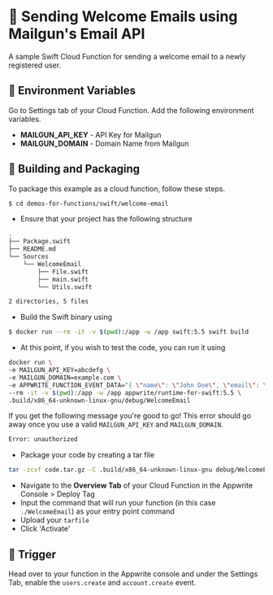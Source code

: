 # 📧 Sending Welcome Emails using Mailgun's Email API

A sample Swift Cloud Function for sending a welcome email to a newly registered user.

## 📝 Environment Variables
Go to Settings tab of your Cloud Function. Add the following environment variables.

* **MAILGUN_API_KEY** - API Key for Mailgun 
* **MAILGUN_DOMAIN** - Domain Name from Mailgun

## 🚀 Building and Packaging

To package this example as a cloud function, follow these steps.

```bash
$ cd demos-for-functions/swift/welcome-email
```

* Ensure that your project has the following structure
```bash
.
├── Package.swift
├── README.md
└── Sources
    └── WelcomeEmail
        ├── File.swift
        ├── main.swift
        └── Utils.swift

2 directories, 5 files
```

* Build the Swift binary using 

```bash
$ docker run --rm -it -v $(pwd):/app -w /app swift:5.5 swift build
```

* At this point, if you wish to test the code, you can run it using

```sh
docker run \
-e MAILGUN_API_KEY=abcdefg \
-e MAILGUN_DOMAIN=example.com \
-e APPWRITE_FUNCTION_EVENT_DATA="{ \"name\": \"John Doe\", \"email\": \"test@test.com\" }" \
--rm -it -v $(pwd):/app -w /app appwrite/runtime-for-swift:5.5 \
.build/x86_64-unknown-linux-gnu/debug/WelcomeEmail
```

If you get the following message you're good to go! This error should go away once you use a valid `MAILGUN_API_KEY` and `MAILGUN_DOMAIN`.   
```bash
Error: unauthorized
```

* Package your code by creating a tar file 

```bash
tar -zcvf code.tar.gz -C .build/x86_64-unknown-linux-gnu debug/WelcomeEmail
```

* Navigate to the **Overview Tab** of your Cloud Function in the Appwrite Console > Deploy Tag
* Input the command that will run your function (in this case `./WelcomeEmail`) as your entry point command
* Upload your `tarfile` 
* Click 'Activate'

## 🎯 Trigger

Head over to your function in the Appwrite console and under the Settings Tab, enable the `users.create` and `account.create` event.
